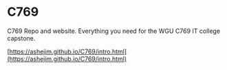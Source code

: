 # C769
C769 Repo and website. Everything you need for the WGU C769 IT college capstone.

[https://ashejim.github.io/C769/intro.html](https://ashejim.github.io/C769/intro.html)
